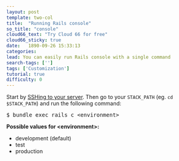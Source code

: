 ```yaml
---
layout: post
template: two-col
title:  "Running Rails console"
so_title: "console"
cloud66_text: "Try Cloud 66 for free"
cloud66_sticky: true
date:   1890-09-26 15:33:13
categories: 
lead: You can easily run Rails console with a single command
search-tags: ['']
tags: ['Customization']
tutorial: true
difficulty: 0
---
```

Start by [SSHing to your server](http://help.cloud66.com/stack-definition/ssh-to-server.html). Then go to your `STACK_PATH` (eg. `cd $STACK_PATH`) and run the following command:

<pre class="prettyprint">
$ bundle exec rails c &lt;environment&gt;
</pre>

**Possible values for &lt;environment&gt;:**

<ul class="article-list">
    <li>development (default)</li>
    <li>test</li>
    <li>production</li>
</ul>